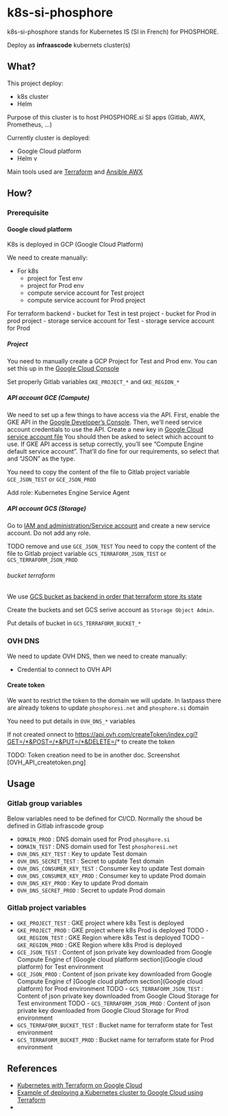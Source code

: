 # k8s-si-phosphore

k8s-si-phosphore stands for Kubernetes IS (SI in French) for PHOSPHORE.

Deploy as **infraascode** kubernets cluster(s)

## What?

This project deploy:

- k8s cluster
- Helm

Purpose of this cluster is to host PHOSPHORE.si SI apps (Gitlab, AWX, Prometheus, ...)

Currently cluster is deployed:

- Google Cloud platform
- Helm v

Main tools used are [Terraform](https://www.terraform.io) and [Ansible AWX](https://github.com/ansible/awx)


## How?

### Prerequisite

#### Google cloud platform

K8s is deployed in GCP (Google Cloud Platform)

We need to create manually:

- For k8s
    - project for Test env
    - project for Prod env
    - compute service account for Test project
    - compute service account for Prod project

For terraform backend
    - bucket for Test in test project
    - bucket for Prod in prod project
    - storage service account for Test
    - storage service account for Prod


##### Project

You need to manually create a GCP Project for Test and Prod env.
You can set this up in the [Google Cloud Console](https://console.cloud.google.com/)

Set properly Gitlab variables `GKE_PROJECT_*` and `GKE_REGION_*`


##### API account GCE (Compute)

We need to set up a few things to have access via the API. First, enable the GKE API in the [Google Developer’s Console](https://console.developers.google.com/apis/api/container.googleapis.com/overview).
Then, we’ll need service account credentials to use the API. Create a new key in [Google Cloud service account file](https://console.cloud.google.com/apis/credentials/serviceaccountkey)
You should then be asked to select which account to use. If GKE API access is setup correctly, you’ll see “Compute Engine default service account”. That’ll do fine for our requirements, so select that and “JSON” as the type.

You need to copy the content of the file to Gitlab project variable `GCE_JSON_TEST` or `GCE_JSON_PROD`

Add role:
Kubernetes Engine Service Agent

##### API account GCS (Storage)

Go to [IAM and administration/Service account](ttps://console.cloud.google.com/iam-admin/serviceaccounts) and create a new service account. Do not add any role.

TODO remove and use `GCE_JSON_TEST`
You need to copy the content of the file to Gitlab project variable `GCS_TERRAFORM_JSON_TEST` or `GCS_TERRAFORM_JSON_PROD`

###### bucket terraform

We use [GCS bucket as backend in order that terraform store its state](https://www.terraform.io/docs/backends/types/gcs.html)

Create the buckets and set GCS serive account as `Storage Object Admin`.

Put details of bucket in `GCS_TERRAFORM_BUCKET_*`

### OVH DNS

We need to update OVH DNS, then we need to create manually:

- Credential to connect to OVH API

#### Create token

We want to restrict the token to the domain we will update.
In lastpass there are already tokens to update `phosphoresi.net` and `phosphore.si` domain

You need to put details in `OVH_DNS_*` variables

If not created onnect to https://api.ovh.com/createToken/index.cgi?GET=/*&POST=/*&PUT=/*&DELETE=/* to create the token

TODO: Token creation need to be in another doc. Screenshot [OVH_API_createtoken.png]

## Usage

### Gitlab group variables

Below variables need to be defined for CI/CD.
Normally the shoud be defined in Gitlab infrascode group

- `DOMAIN_PROD` : DNS domain used for Prod `phosphore.si`
- `DOMAIN_TEST` : DNS domain used for Test `phosphoresi.net`
- `OVH_DNS_KEY_TEST` : Key to update Test domain
- `OVH_DNS_SECRET_TEST` : Secret to update Test domain
- `OVH_DNS_CONSUMER_KEY_TEST` : Consumer key to update Test domain
- `OVH_DNS_CONSUMER_KEY_PROD` : Consumer key to update Prod domain
- `OVH_DNS_KEY_PROD` : Key to update Prod domain
- `OVH_DNS_SECRET_PROD` : Secret to update Prod domain


### Gitlab project variables

- `GKE_PROJECT_TEST` : GKE project where k8s Test is deployed
- `GKE_PROJECT_PROD` : GKE project where k8s Prod is deployed
TODO - `GKE_REGION_TEST` : GKE Region where k8s Test is deployed
TODO - `GKE_REGION_PROD` : GKE Region where k8s Prod is deployed
- `GCE_JSON_TEST` : Content of json private key downloaded from Google Compute Engine cf [Google cloud platform section](Google cloud platform) for Test environment
- `GCE_JSON_PROD` : Content of json private key downloaded from Google Compute Engine cf [Google cloud platform section](Google cloud platform) for Prod environment
TODO - `GCS_TERRAFORM_JSON_TEST` : Content of json private key downloaded from Google Cloud Storage for Test environment
TODO - `GCS_TERRAFORM_JSON_PROD` : Content of json private key downloaded from Google Cloud Storage for Prod environment
- `GCS_TERRAFORM_BUCKET_TEST` : Bucket name for terraform state for Test environment
- `GCS_TERRAFORM_BUCKET_PROD` : Bucket name for terraform state for Prod environment

## References

- [Kubernetes with Terraform on Google Cloud](https://nickcharlton.net/posts/kubernetes-terraform-google-cloud.html)
- [Example of deploying a Kubernetes cluster to Google Cloud using Terraform ](https://github.com/Artemmkin/terraform-kubernetes)
-
